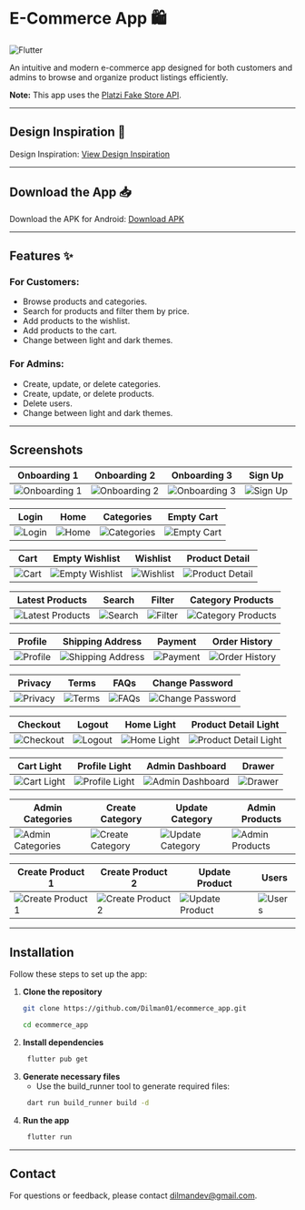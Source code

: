 # E-Commerce App 🛍️

![Flutter](https://img.shields.io/badge/Flutter-%2302569B.svg?style=for-the-badge&logo=Flutter&logoColor=white)

An intuitive and modern e-commerce app designed for both customers and admins to browse and organize product listings efficiently.

**Note:** This app uses the [Platzi Fake Store API](https://fakeapi.platzi.com/en/about/introduction/).

---

## Design Inspiration 🎨

Design Inspiration: [View Design Inspiration](https://www.figma.com/community/file/1282297701057617450)

---

## Download the App 📥

Download the APK for Android: [Download APK](https://drive.google.com/file/d/1zHcQYnuvMkiqDW6L5vSxC6uNAjbTnUmZ/view?usp=drivesdk)

---

## Features ✨

### For Customers:
- Browse products and categories.
- Search for products and filter them by price.
- Add products to the wishlist.
- Add products to the cart.
- Change between light and dark themes.

### For Admins:
- Create, update, or delete categories.
- Create, update, or delete products.
- Delete users.
- Change between light and dark themes.

---

## Screenshots

| Onboarding 1 | Onboarding 2 | Onboarding 3 | Sign Up |
|--------------|--------------|--------------|---------|
| ![Onboarding 1](screenshots/01_onboarding1.png) | ![Onboarding 2](screenshots/02_onboarding2.png) | ![Onboarding 3](screenshots/03_onboarding3.png) | ![Sign Up](screenshots/04_signup.png) |

| Login | Home | Categories | Empty Cart |
|-------|------|-----------|------------|
| ![Login](screenshots/05_login.png) | ![Home](screenshots/06_home.png) | ![Categories](screenshots/07_categories.png) | ![Empty Cart](screenshots/08_cart_empty.png) |

| Cart | Empty Wishlist | Wishlist | Product Detail |
|------|--------------|---------|---------------|
| ![Cart](screenshots/09_cart.png) | ![Empty Wishlist](screenshots/10_wishlist_empty.png) | ![Wishlist](screenshots/11_wishlist.png) | ![Product Detail](screenshots/12_product_detail.png) |

| Latest Products | Search | Filter | Category Products |
|----------------|--------|--------|-------------------|
| ![Latest Products](screenshots/13_latest_products.png) | ![Search](screenshots/14_search.png) | ![Filter](screenshots/15_filter.png) | ![Category Products](screenshots/16_category_products.png) |

| Profile | Shipping Address | Payment | Order History |
|---------|----------------|---------|--------------|
| ![Profile](screenshots/17_profile.png) | ![Shipping Address](screenshots/18_shipping_address.png) | ![Payment](screenshots/19_payment.png) | ![Order History](screenshots/20_order_history.png) |

| Privacy | Terms | FAQs | Change Password |
|---------|------|-----|----------------|
| ![Privacy](screenshots/21_privacy.png) | ![Terms](screenshots/22_terms.png) | ![FAQs](screenshots/23_faqs.png) | ![Change Password](screenshots/24_change_password.png) |

| Checkout | Logout | Home Light | Product Detail Light |
|---------|--------|------------|---------------------|
| ![Checkout](screenshots/25_checkout.png) | ![Logout](screenshots/26_logout.png) | ![Home Light](screenshots/27_home_light.png) | ![Product Detail Light](screenshots/28_product_detail_light.png) |

| Cart Light | Profile Light | Admin Dashboard | Drawer |
|-----------|-------------|----------------|--------|
| ![Cart Light](screenshots/29_cart_light.png) | ![Profile Light](screenshots/30_profile_light.png) | ![Admin Dashboard](screenshots/31_dashboard.png) | ![Drawer](screenshots/32_drawer.png) |

| Admin Categories | Create Category | Update Category | Admin Products |
|----------------|---------------|---------------|--------------|
| ![Admin Categories](screenshots/33_admin_categories.png) | ![Create Category](screenshots/34_create_category.png) | ![Update Category](screenshots/35_update_category.png) | ![Admin Products](screenshots/36_admin_products.png) |

| Create Product 1 | Create Product 2 | Update Product | Users |
|-----------------|-----------------|---------------|------|
| ![Create Product 1](screenshots/37_create_product1.png) | ![Create Product 2](screenshots/38_create_product2.png) | ![Update Product](screenshots/39_update_product.png) | ![Users](screenshots/40_users.png) |


---

## Installation

Follow these steps to set up the app:

1. **Clone the repository**
    ```bash
    git clone https://github.com/Dilman01/ecommerce_app.git

    cd ecommerce_app
    ```
2. **Install dependencies**
   ```bash
    flutter pub get
   ```
3. **Generate necessary files**
   * Use the build_runner tool to generate required files:
   ```bash
    dart run build_runner build -d 
   ```
4. **Run the app**
   ```bash
    flutter run
   ```
---

## Contact
For questions or feedback, please contact dilmandev@gmail.com.
